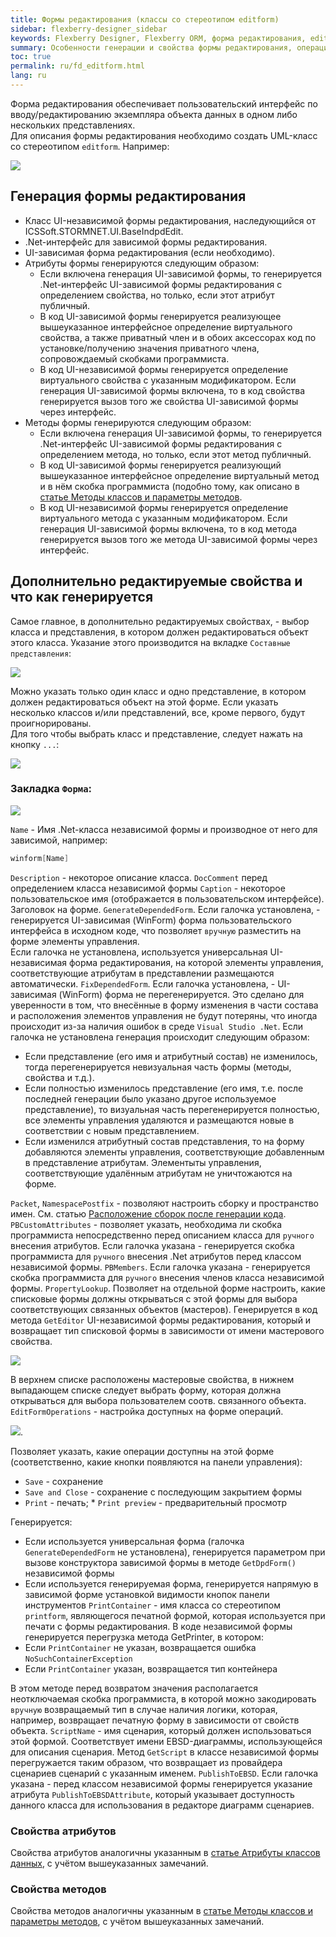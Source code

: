 ```yaml
---
title: Формы редактирования (классы со стереотипом editform)
sidebar: flexberry-designer_sidebar
keywords: Flexberry Designer, Flexberry ORM, форма редактирования, editform, генерация, атрибут, метод, операция
summary: Особенности генерации и свойства формы редактирования, операции, атрибуты и методы формы редактирования
toc: true
permalink: ru/fd_editform.html
lang: ru
---
```


Форма редактирования обеспечивает пользовательский интерфейс по вводу/редактированию экземпляра объекта данных в одном либо нескольких представлениях.  
Для описания формы редактирования необходимо создать UML-класс со стереотипом `editform`. Например:

![](/images/pages/products/flexberry-designer/class-diagram/editform.png)

## Генерация формы редактирования

* Класс UI-независимой формы редактирования, наследующийся от ICSSoft.STORMNET.UI.BaseIndpdEdit. 
* .Net-интерфейс для зависимой формы редактирования. 
* UI-зависимая форма редактирования (если необходимо). 
* Атрибуты формы генерируются следующим образом: 
    * Если включена генерация UI-зависимой формы, то генерируется .Net-интерфейс UI-зависимой формы редактирования с определением свойства, но только, если этот атрибут публичный. 
    * В код UI-зависимой формы генерируется реализующее вышеуказанное интерфейсное определение виртуального свойства, а также приватный член и в обоих аксессорах код по установке/получению значения приватного члена, сопровождаемый скобками программиста. 
    * В код UI-независимой формы генерируется определение виртуального свойства с указанным модификатором. Если генерация  UI-зависимой формы включена, то в код свойства генерируется вызов того же свойства UI-зависимой формы через интерфейс. 
* Методы формы генерируются следующим образом: 
    * Если включена генерация UI-зависимой формы, то генерируется .Net-интерфейс UI-зависимой формы редактирования с определением метода, но только, если этот метод публичный. 
    * В код UI-зависимой формы генерируется реализующий вышеуказанное интерфейсное определение виртуальный метод и в нём скобка программиста (подобно тому, как описано в [статье Методы классов и параметры методов](fd_methods-parameters.html).
    * В код UI-независимой формы генерируется определение виртуального метода с указанным модификатором. Если генерация UI-зависимой формы включена, то в код метода генерируется вызов того же метода UI-зависимой формы через интерфейс. 

## Дополнительно редактируемые свойства и что как генерируется

Самое главное, в дополнительно редактируемых свойствах, - выбор класса и представления, в котором должен редактироваться объект этого класса. Указание этого производится на вкладке `Составные представления`:

![](/images/pages/products/flexberry-designer/class-diagram/editformviews.jpg)

Можно указать только один класс и одно представление, в котором должен редактироваться объект на этой форме. Если указать несколько классов и/или представлений, все, кроме первого, будут проигнорированы.  
Для того чтобы выбрать класс и представление, следует нажать на кнопку `...`:

![](/images/pages/products/flexberry-designer/class-diagram/view-sel.jpg)

### Закладка `Форма`:

![](/images/pages/products/flexberry-designer/class-diagram/editformprops.jpg)

`Name` - Имя .Net-класса независимой формы и производное от него для зависимой, например: 

```csharp
winform[Name]
```

`Description` - некоторое описание класса. `DocComment` перед определением класса независимой формы
`Caption` - некоторое пользовательское имя (отображается в пользовательском интерфейсе). Заголовок на форме.
`GenerateDependedForm`. Если галочка установлена, - генерируется UI-зависимая (WinForm) форма пользовательского интерфейса в исходном коде, что позволяет `вручную` разместить на форме элементы управления.  
Если галочка не установлена, используется универсальная UI-независимая форма редактирования, на которой элементы управления, соответствующие атрибутам в представлении размещаются автоматически.
`FixDependedForm`. Если галочка установлена, - UI-зависимая (WinForm) форма не перегенерируется. Это сделано для уверенности в том, что внесённые в форму изменения в части состава и расположения элементов управления не будут потеряны, что иногда происходит из-за наличия ошибок в среде `Visual Studio .Net`.  Если галочка не установлена генерация происходит следующим образом:

* Если представление (его имя и атрибутный состав) не изменилось, тогда перегенерируется невизуальная часть формы (методы, свойства и т.д.). 
* Если полностью изменилось представление (его имя, т.е. после последней генерации было указано другое используемое представление), то визуальная часть перегенерируется полностью, все элементы управления удаляются и размещаются новые в соответствии с новым представлением. 
* Если изменился атрибутный состав представления, то на форму добавляются элементы управления, соответствующие добавленным в представление атрибутам. Элементыты управления, соответствующие удалённым атрибутам не уничтожаются на форме. 

`Packet`, `NamespacePostfix` - позволяют настроить сборку и пространство имен. См. статью [Расположение сборок после генерации кода](fo_location-assembly-after-code-generation.html).
`PBCustomAttributes` - позволяет указать, необходима ли скобка программиста непосредственно перед описанием класса для `ручного` внесения атрибутов. Если галочка указана - генерируется скобка программиста для `ручного` внесения .Net атрибутов перед классом независимой формы.
`PBMembers`. Если галочка указана - генерируется скобка программиста для `ручного` внесения членов класса независимой формы.
`PropertyLookup`. Позволяет на отдельной форме настроить, какие списковые формы должны открываться с этой формы для выбора соответствующих связанных объектов (мастеров). Генерируется в код метода `GetEditor` UI-независимой формы редактирования, который и возвращает тип списковой формы в зависимости от имени мастерового свойства.

![](/images/pages/products/flexberry-designer/class-diagram/propertylookup.jpg)

В верхнем списке расположены мастеровые свойства, в нижнем выпадающем списке следует выбрать форму, которая должна открываться для выбора пользователем соотв. связанного объекта.
`EditFormOperations` - настройка доступных на форме операций.

![](/images/pages/products/flexberry-designer/class-diagram/editformoperations.jpg).

Позволяет указать, какие операции доступны на этой форме (соответственно, какие кнопки появляются на панели управления):

* `Save` - сохранение
* `Save and Close` - сохранение с последующим закрытием формы
* `Print` - печать; * `Print preview` - предварительный просмотр

Генерируется:

* Если используется универсальная форма (галочка `GenerateDependedForm` не установлена), генерируется параметром при вызове конструктора зависимой формы в методе `GetDpdForm()` независимой формы
* Если используется генерируемая форма, генерируется напрямую в зависимой форме установкой видимости кнопок панели инструментов 
`PrintContainer` - имя класса со стереотипом `printform`, являющегося печатной формой, которая используется при печати с формы редактирования. В коде независимой формы генерируется перегрузка метода GetPrinter, в котором:
* Если `PrintContainer` не указан, возвращается ошибка `NoSuchContainerException`
* Если `PrintContainer` указан, возвращается тип контейнера

В этом методе перед возвратом значения располагается неотключаемая скобка программиста, в которой можно закодировать `вручную` возвращаемый тип в случае наличия логики, которая, например, возвращает печатную форму в зависимости от свойств объекта.
`ScriptName` - имя сценария, который должен использоваться этой формой. Соответствует имени EBSD-диаграммы, использующейся для описания сценария. Метод `GetScript` в классе независимой формы перегружается таким образом, что возвращает из провайдера сценариев сценарий с указанным именем. 
`PublishToEBSD`. Если галочка указана - перед классом независимой формы генерируется указание атрибута `PublishToEBSDAttribute`, который указывает доступность данного класса для использования в редакторе диаграмм сценариев.

### Свойства атрибутов

Свойства атрибутов аналогичны указанным в [статье Атрибуты классов данных](fo_attributes-class-data.html), с учётом вышеуказанных замечаний.

### Свойства методов

Свойства методов аналогичны указанным в [статье Методы классов и параметры методов](fd_methods-parameters.html), с учётом вышеуказанных замечаний.
